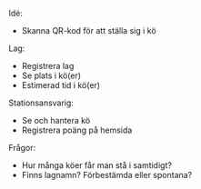 Idé:
- Skanna QR-kod för att ställa sig i kö

Lag:
- Registrera lag
- Se plats i kö(er)
- Estimerad tid i kö(er)

Stationsansvarig:
- Se och hantera kö
- Registrera poäng på hemsida

Frågor:
- Hur många köer får man stå i samtidigt?
- Finns lagnamn? Förbestämda eller spontana?
